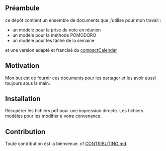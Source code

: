 ## Préambule

ce dépôt contient un ensemble de documents que j'utilise pour mon travail :
* un modèle pour la prise de note en réunion
* un modèle pour la méthode POMODORO
* un modèle pour les tâche de la semaine

et une version adapté et francisé du [compactCalendar](https://davidseah.com/node/compact-calendar/) 

## Motivation

Mon but est de fournir ces documents pour les partager et les avoir aussi toujours sous la main.

## Installation

Récupérer les fichiers pdf pour une impression directe. Les fichiers modèles pour les modifier à votre convenance.

## Contribution

Toute contribution est la bienvenue. cf [CONTRIBUTING.md](CONTRIBUTING.md).


